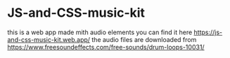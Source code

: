 # JS-and-CSS-music-kit
this is a web app made mith audio elements you can find it here https://js-and-css-music-kit.web.app/
the audio files are downloaded from https://www.freesoundeffects.com/free-sounds/drum-loops-10031/

